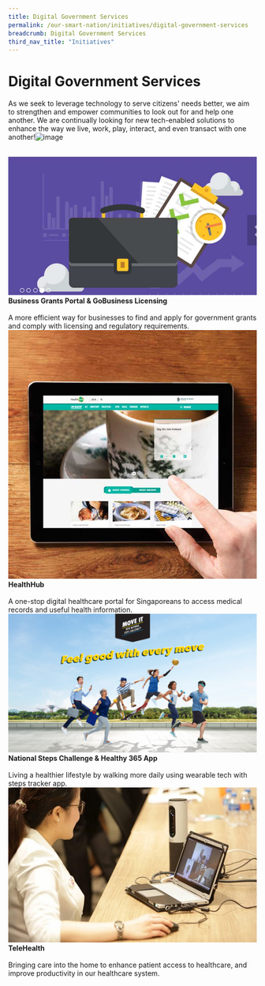 ```yaml
---
title: Digital Government Services
permalink: /our-smart-nation/initiatives/digital-government-services
breadcrumb: Digital Government Services
third_nav_title: "Initiatives"
---
```

# Digital Government Services

As we seek to leverage technology to serve citizens' needs better, we aim to strengthen and empower communities to look out for and help one another. We are continually looking for new tech-enabled solutions to enhance the way we live, work, play, interact, and even transact with one another!![image](https://user-images.githubusercontent.com/70688276/110758986-15edc800-8288-11eb-8211-2482a7d8c3fe.png)

<br>
<div class="row">  
  <div class="column-c" > 
    <a href="/our-smart-nation/initiatives/digital-government-services/business-grants-gobusiness-licensing" target="_blank"><img src="/images/our-smart-nation/Initiatives/business-grants-overview.jpg"></a><br>
    <div class="header"><b>Business Grants Portal & GoBusiness Licensing</b></div><br>
    <div class="para">A more efficient way for businesses to find and apply for government grants and comply with licensing and regulatory requirements.</div>
  </div>
   <div class="column-c"> 
    <a href="/our-smart-nation/initiatives/health/healthhub" target="_blank"><img src="/images/our-smart-nation/Initiatives/health-hub-overview.jpg"></a><br>
     <div class="header"><b>HealthHub</b></div><br>
    <div class="para">A one-stop digital healthcare portal for Singaporeans to access medical records and useful health information.</div>
  </div>
  <div class="column-c">  
    <a href="/our-smart-nation/initiatives/health/national-steps-challenge" target="_blank"><img src="/images/our-smart-nation/Initiatives/national-steps-challenge.png"></a><br>
    <div class="header"><b>National Steps Challenge & Healthy 365 App</b></div><br>
    <div class="para">Living a healthier lifestyle by walking more daily using wearable tech with steps tracker app.</div>
  </div>     
</div>
<div class="row">  
  <div class="column-c" > 
    <a href="/our-smart-nation/initiatives/health/telehealth" target="_blank"><img src="/images/our-smart-nation/Initiatives/telehealth-overview.jpg"></a><br>
    <div class="header"><b>TeleHealth</b></div><br>
    <div class="para">Bringing care into the home to enhance patient access to healthcare, and improve productivity in our healthcare system.</div>
  </div>
  </div>      
</div>
